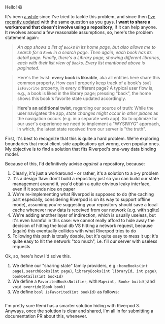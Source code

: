 Hello! 😄 

It's been [a while](https://github.com/rrousselGit/riverpod/issues/3285) since I've tried to tackle this problem, and since then [I've recently updated](https://github.com/rrousselGit/riverpod/issues/3285#issuecomment-2415173986) with the same question as you guys.
**I want to share a workaround that doesn't involve using a repository**, if it can help anyone.
It revolves around a few reasonable assumptions, so, here's the problem statement again:

> _An app shows a list of `Book`s in its home page, but also allows me to search for a `Book` in a search page. Then again, each book has its detail page. Finally, there's a Library page, showing different libraries, each with their list view of `Book`s. Every list mentioned above is paginated._

> Here's the twist: **every book is likeable**, aka all entities here share this common property.
How can I properly keep track of a book's `bool isFavorite` property, in every different page?
A typical user flow is, e.g., a book is liked in the library page; pressing "back", the home shows this book's favorite state updated accordingly.

> **Here's an additional twist**, regarding our source of truth: While the user navigates the app, _state changes might occur in other places_ as the navigation occurs (e.g. in a separate web app). So to optimize for our user's experience we need to implement a "WYSIWYG" approach, in which, the latest state received from our server is "the truth".

First, it's best to recognize that this is quite a hard problem. We're exploring boundaries that most client-side applications get wrong, even popular ones.
My objective is to find a solution that fits Riverpod's one-way data binding model.

Because of this, I'd definitively advise _against_ a repository, because:
1. Clearly, it's just a workaround - or rather, it's a solution to a x-y problem
2. It's a design flaw: don't build a repository just so you can build our state management around it, you'd obtain a quite obvious leaky interface, even if it sounds nice on paper
3. We're re-implementing what Riverpod is supposed to do  (the caching part especially, considering Riverpod is on its way to support offline mode), assuming you're suggesting your repository should save a local cache whenever new data is received from our network (e.g. with sqlite)
4. We're adding another layer of indirection, which is usually useless, but it's even harmful in this case: we cannot really afford to hide away the decision of hitting the local db VS hitting a network request, because (again) this eventually collides with what Riverpod tries to do
5. Following this path is totally doable, but it's quite easy to mess it up; it's quite easy to hit the network "too much", i.e. fill our server with useless requests

Ok, so, here's how I'd solve this.

1. We define our "sharing state" family providers, e.g.: `homeBooks(int page)`, `searchBooks(int page)`, `libraryBooks(int libraryId, int page)`, `bookDetails(int bookId)`
2. We define a `FavoritedBooksNotifier`, with `Map<int, Book> build()`and `void override(Book book)`
3. We define `bool isFavorited(int bookId)` as follows:

```dart
```

I'm pretty sure Remi has a smarter solution hiding with Riverpod 3. Anyways, once the solution is clear and shared, I'm all in for submitting a documentation PR about this, whenever.